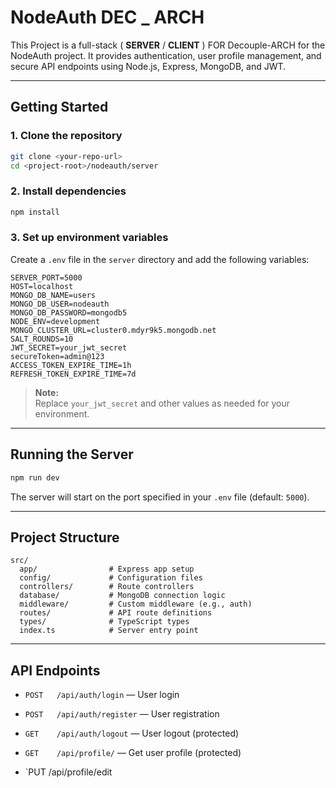 # NodeAuth  DEC _ ARCH

This Project is a full-stack ( **SERVER** / **CLIENT** ) FOR Decouple-ARCH   for the NodeAuth project. It provides authentication, user profile management, and secure API endpoints using Node.js, Express, MongoDB, and JWT.

---

## Getting Started

### 1. Clone the repository

```bash
git clone <your-repo-url>
cd <project-root>/nodeauth/server
```

### 2. Install dependencies

```bash
npm install
```

### 3. Set up environment variables

Create a `.env` file in the `server` directory and add the following variables:

```env
SERVER_PORT=5000
HOST=localhost
MONGO_DB_NAME=users
MONGO_DB_USER=nodeauth
MONGO_DB_PASSWORD=mongodb5
NODE_ENV=development
MONGO_CLUSTER_URL=cluster0.mdyr9k5.mongodb.net
SALT_ROUNDS=10
JWT_SECRET=your_jwt_secret
secureToken=admin@123
ACCESS_TOKEN_EXPIRE_TIME=1h
REFRESH_TOKEN_EXPIRE_TIME=7d
```

> **Note:**  
> Replace `your_jwt_secret` and other values as needed for your environment.

---

## Running the Server

```bash
npm run dev
```

The server will start on the port specified in your `.env` file (default: `5000`).

---

## Project Structure

```
src/
  app/                # Express app setup
  config/             # Configuration files
  controllers/        # Route controllers
  database/           # MongoDB connection logic
  middleware/         # Custom middleware (e.g., auth)
  routes/             # API route definitions
  types/              # TypeScript types
  index.ts            # Server entry point
```

---

## API Endpoints

- `POST   /api/auth/login`      — User login
- `POST   /api/auth/register`   — User registration
- `GET    /api/auth/logout`     — User logout (protected)
- `GET    /api/profile/`        — Get user profile (protected)

- `PUT    /api/profile/edit

